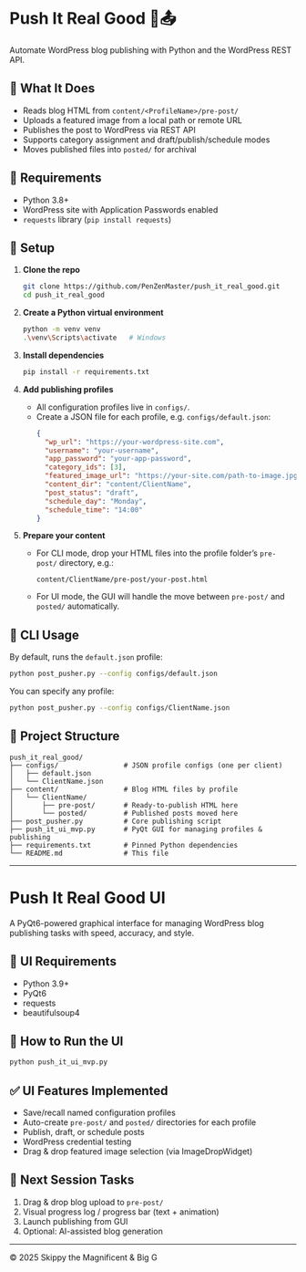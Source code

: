# Push It Real Good 🕺📤

Automate WordPress blog publishing with Python and the WordPress REST API.

## 🚀 What It Does
- Reads blog HTML from `content/<ProfileName>/pre-post/`
- Uploads a featured image from a local path or remote URL
- Publishes the post to WordPress via REST API
- Supports category assignment and draft/publish/schedule modes
- Moves published files into `posted/` for archival

## 🧰 Requirements
- Python 3.8+
- WordPress site with Application Passwords enabled
- `requests` library (`pip install requests`)

## 🔧 Setup

1. **Clone the repo**
   ```bash
   git clone https://github.com/PenZenMaster/push_it_real_good.git
   cd push_it_real_good
   ```

2. **Create a Python virtual environment**
   ```bash
   python -m venv venv
   .\venv\Scripts\activate   # Windows
   ```

3. **Install dependencies**
   ```bash
   pip install -r requirements.txt
   ```

4. **Add publishing profiles**
   - All configuration profiles live in `configs/`.
   - Create a JSON file for each profile, e.g. `configs/default.json`:
     ```json
     {
       "wp_url": "https://your-wordpress-site.com",
       "username": "your-username",
       "app_password": "your-app-password",
       "category_ids": [3],
       "featured_image_url": "https://your-site.com/path-to-image.jpg",
       "content_dir": "content/ClientName",
       "post_status": "draft",
       "schedule_day": "Monday",
       "schedule_time": "14:00"
     }
     ```

5. **Prepare your content**
   - For CLI mode, drop your HTML files into the profile folder’s `pre-post/` directory, e.g.:
     ```
     content/ClientName/pre-post/your-post.html
     ```
   - For UI mode, the GUI will handle the move between `pre-post/` and `posted/` automatically.

## 🚦 CLI Usage

By default, runs the `default.json` profile:
```bash
python post_pusher.py --config configs/default.json
```

You can specify any profile:
```bash
python post_pusher.py --config configs/ClientName.json
```

## 📂 Project Structure
```
push_it_real_good/
├── configs/                # JSON profile configs (one per client)
│   ├── default.json
│   └── ClientName.json
├── content/                # Blog HTML files by profile
│   └── ClientName/
│       ├── pre-post/       # Ready-to-publish HTML here
│       └── posted/         # Published posts moved here
├── post_pusher.py          # Core publishing script
├── push_it_ui_mvp.py       # PyQt GUI for managing profiles & publishing
├── requirements.txt        # Pinned Python dependencies
└── README.md               # This file
```

---

# Push It Real Good UI

A PyQt6-powered graphical interface for managing WordPress blog publishing tasks with speed, accuracy, and style.

## 💾 UI Requirements
- Python 3.9+
- PyQt6
- requests
- beautifulsoup4

## 🚀 How to Run the UI
```bash
python push_it_ui_mvp.py
```

## ✅ UI Features Implemented
- Save/recall named configuration profiles
- Auto-create `pre-post/` and `posted/` directories for each profile
- Publish, draft, or schedule posts
- WordPress credential testing
- Drag & drop featured image selection (via ImageDropWidget)

## 🔮 Next Session Tasks
1. Drag & drop blog upload to `pre-post/`
2. Visual progress log / progress bar (text + animation)
3. Launch publishing from GUI
4. Optional: AI-assisted blog generation

---

© 2025 Skippy the Magnificent & Big G
